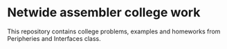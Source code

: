 # Netwide assembler college work

This repository contains college problems, examples and homeworks from Peripheries and Interfaces class.

